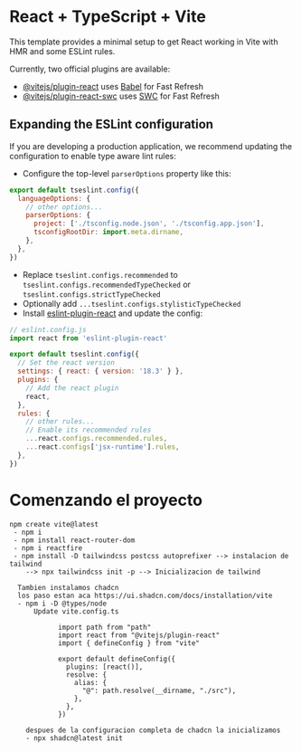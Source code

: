 # React + TypeScript + Vite

This template provides a minimal setup to get React working in Vite with HMR and some ESLint rules.

Currently, two official plugins are available:

- [@vitejs/plugin-react](https://github.com/vitejs/vite-plugin-react/blob/main/packages/plugin-react/README.md) uses [Babel](https://babeljs.io/) for Fast Refresh
- [@vitejs/plugin-react-swc](https://github.com/vitejs/vite-plugin-react-swc) uses [SWC](https://swc.rs/) for Fast Refresh

## Expanding the ESLint configuration

If you are developing a production application, we recommend updating the configuration to enable type aware lint rules:

- Configure the top-level `parserOptions` property like this:

```js
export default tseslint.config({
  languageOptions: {
    // other options...
    parserOptions: {
      project: ['./tsconfig.node.json', './tsconfig.app.json'],
      tsconfigRootDir: import.meta.dirname,
    },
  },
})
```

- Replace `tseslint.configs.recommended` to `tseslint.configs.recommendedTypeChecked` or `tseslint.configs.strictTypeChecked`
- Optionally add `...tseslint.configs.stylisticTypeChecked`
- Install [eslint-plugin-react](https://github.com/jsx-eslint/eslint-plugin-react) and update the config:

```js
// eslint.config.js
import react from 'eslint-plugin-react'

export default tseslint.config({
  // Set the react version
  settings: { react: { version: '18.3' } },
  plugins: {
    // Add the react plugin
    react,
  },
  rules: {
    // other rules...
    // Enable its recommended rules
    ...react.configs.recommended.rules,
    ...react.configs['jsx-runtime'].rules,
  },
})
```
# Comenzando el proyecto 
```
npm create vite@latest
 - npm i
 - npm install react-router-dom
 - npm i reactfire
 - npm install -D tailwindcss postcss autoprefixer --> instalacion de tailwind
    --> npx tailwindcss init -p --> Inicializacion de tailwind

  Tambien instalamos chadcn
  los paso estan aca https://ui.shadcn.com/docs/installation/vite
  - npm i -D @types/node
      Update vite.config.ts

            import path from "path"
            import react from "@vitejs/plugin-react"
            import { defineConfig } from "vite"

            export default defineConfig({
              plugins: [react()],
              resolve: {
                alias: {
                  "@": path.resolve(__dirname, "./src"),
                },
              },
            })

    despues de la configuracion completa de chadcn la inicializamos
    - npx shadcn@latest init


```